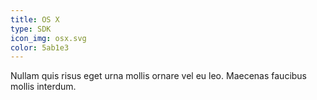 ```yaml
---
title: OS X
type: SDK
icon_img: osx.svg
color: 5ab1e3
---
```


Nullam quis risus eget urna mollis ornare vel eu leo. Maecenas faucibus mollis interdum.
